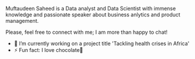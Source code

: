 
Muftaudeen Saheed is a Data analyst and Data Scientist with immense knowledge and passionate speaker about business anlytics and product management.  

Please, feel free to connect with me; I am more than happy to chat!

- 🔭 I’m currently working on a project title 'Tackling health crises in Africa'
- ⚡ Fun fact: I love chocolate:slightly_smiling_face:


